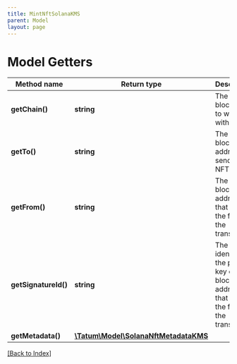 ```yaml
---
title: MintNftSolanaKMS
parent: Model
layout: page
---
```


# Model Getters

Method name | Return type | Description | Notes
------------ | ------------- | ------------- | -------------
**getChain()** | **string** | The blockchain to work with |
**getTo()** | **string** | The blockchain address to send the NFT to |
**getFrom()** | **string** | The blockchain address that will pay the fee for the transaction |
**getSignatureId()** | **string** | The KMS identifier of the private key of the blockchain address that will pay the fee for the transaction |
**getMetadata()** | [**\Tatum\Model\SolanaNftMetadataKMS**](SolanaNftMetadataKMS.md) |  |

[[Back to Index]](../index.md)
